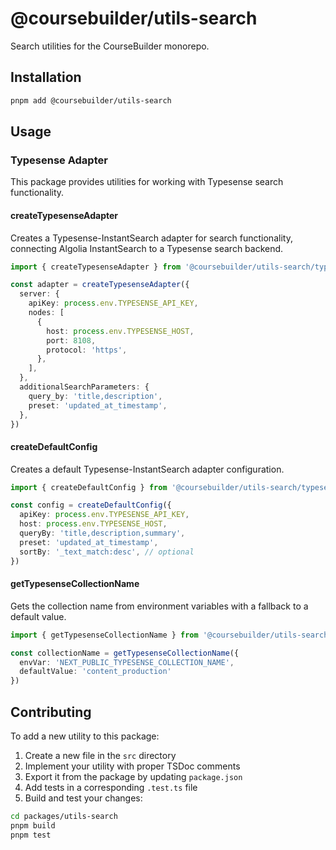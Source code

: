 # @coursebuilder/utils-search

Search utilities for the CourseBuilder monorepo.

## Installation

```bash
pnpm add @coursebuilder/utils-search
```

## Usage

### Typesense Adapter

This package provides utilities for working with Typesense search functionality.

#### createTypesenseAdapter

Creates a Typesense-InstantSearch adapter for search functionality, connecting Algolia InstantSearch to a Typesense search backend.

```typescript
import { createTypesenseAdapter } from '@coursebuilder/utils-search/typesense-adapter'

const adapter = createTypesenseAdapter({
  server: {
    apiKey: process.env.TYPESENSE_API_KEY,
    nodes: [
      {
        host: process.env.TYPESENSE_HOST,
        port: 8108,
        protocol: 'https',
      },
    ],
  },
  additionalSearchParameters: {
    query_by: 'title,description',
    preset: 'updated_at_timestamp',
  },
})
```

#### createDefaultConfig

Creates a default Typesense-InstantSearch adapter configuration.

```typescript
import { createDefaultConfig } from '@coursebuilder/utils-search/typesense-adapter'

const config = createDefaultConfig({
  apiKey: process.env.TYPESENSE_API_KEY,
  host: process.env.TYPESENSE_HOST,
  queryBy: 'title,description,summary',
  preset: 'updated_at_timestamp',
  sortBy: '_text_match:desc', // optional
})
```

#### getTypesenseCollectionName

Gets the collection name from environment variables with a fallback to a default value.

```typescript
import { getTypesenseCollectionName } from '@coursebuilder/utils-search/typesense-adapter'

const collectionName = getTypesenseCollectionName({
  envVar: 'NEXT_PUBLIC_TYPESENSE_COLLECTION_NAME',
  defaultValue: 'content_production'
})
```

## Contributing

To add a new utility to this package:

1. Create a new file in the `src` directory
2. Implement your utility with proper TSDoc comments
3. Export it from the package by updating `package.json`
4. Add tests in a corresponding `.test.ts` file
5. Build and test your changes:

```bash
cd packages/utils-search
pnpm build
pnpm test
```